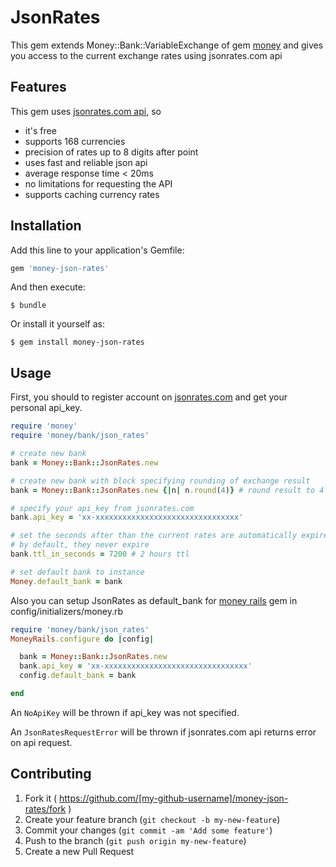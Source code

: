 # JsonRates

This gem extends Money::Bank::VariableExchange of gem [money](https://github.com/RubyMoney/money) and gives you access to the current exchange rates using jsonrates.com api

## Features

This gem uses [jsonrates.com api](http://jsonrates.com/), so

- it's free
- supports 168 currencies
- precision of rates up to 8 digits after point
- uses fast and reliable json api
- average response time < 20ms
- no limitations for requesting the API
- supports caching currency rates

## Installation

Add this line to your application's Gemfile:

```ruby
gem 'money-json-rates'
```

And then execute:

    $ bundle

Or install it yourself as:

    $ gem install money-json-rates

## Usage

First, you should to register account on [jsonrates.com](http://jsonrates.com/) and get your personal api_key.

```ruby
require 'money'
require 'money/bank/json_rates'

# create new bank
bank = Money::Bank::JsonRates.new

# create new bank with block specifying rounding of exchange result
bank = Money::Bank::JsonRates.new {|n| n.round(4)} # round result to 4 digits after point

# specify your api_key from jsonrates.com
bank.api_key = 'xx-xxxxxxxxxxxxxxxxxxxxxxxxxxxxxxxx'

# set the seconds after than the current rates are automatically expired
# by default, they never expire
bank.ttl_in_seconds = 7200 # 2 hours ttl

# set default bank to instance
Money.default_bank = bank
```

Also you can setup JsonRates as default_bank for [money rails](https://github.com/RubyMoney/money-rails) gem in config/initializers/money.rb

```ruby
require 'money/bank/json_rates'
MoneyRails.configure do |config|

  bank = Money::Bank::JsonRates.new
  bank.api_key = 'xx-xxxxxxxxxxxxxxxxxxxxxxxxxxxxxxxx'
  config.default_bank = bank

end
```

An `NoApiKey` will be thrown if api_key was not specified.

An `JsonRatesRequestError` will be thrown if jsonrates.com api returns error on api request.


## Contributing

1. Fork it ( https://github.com/[my-github-username]/money-json-rates/fork )
2. Create your feature branch (`git checkout -b my-new-feature`)
3. Commit your changes (`git commit -am 'Add some feature'`)
4. Push to the branch (`git push origin my-new-feature`)
5. Create a new Pull Request
